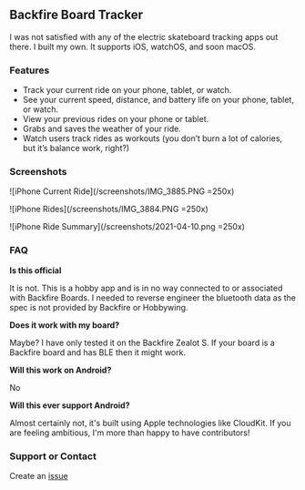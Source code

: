 ## Backfire Board Tracker

I was not satisfied with any of the electric skateboard tracking apps out there. I built my own. It supports iOS, watchOS, and soon macOS.

### Features
* Track your current ride on your phone, tablet, or watch.
* See your current speed, distance, and battery life on your phone, tablet, or watch.
* View your previous rides on your phone or tablet.
* Grabs and saves the weather of your ride.
* Watch users track rides as workouts (you don’t burn a lot of calories, but it’s balance work, right?)

### Screenshots
![iPhone Current Ride](/screenshots/IMG_3885.PNG =250x)

![iPhone Rides](/screenshots/IMG_3884.PNG =250x)

![iPhone Ride Summary](/screenshots/2021-04-10.png =250x)

### FAQ

**Is this official**

It is not. This is a hobby app and is in no way connected to or associated with Backfire Boards. I needed to reverse engineer the bluetooth data as the spec is not provided by Backfire or Hobbywing.

**Does it work with my board?**

Maybe? I have only tested it on the Backfire Zealot S. If your board is a Backfire board and has BLE then it might work.

**Will this work on Android?**

No

**Will this ever support Android?**

Almost certainly not, it's built using Apple technologies like CloudKit. If you are feeling ambitious, I'm more than happy to have contributors! 



### Support or Contact

Create an [issue](https://github.com/djensenius/Backfire/issues)
